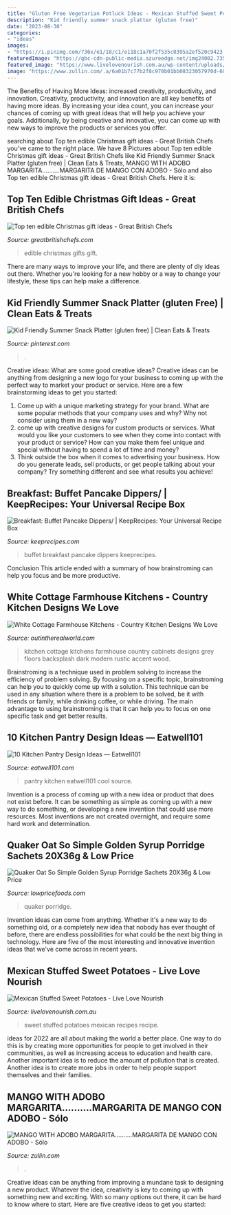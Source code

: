```yaml
---
title: "Gluten Free Vegetarian Potluck Ideas - Mexican Stuffed Sweet Potatoes"
description: "Kid friendly summer snack platter (gluten free)"
date: "2023-08-30"
categories:
- "ideas"
images:
- "https://i.pinimg.com/736x/e1/18/c1/e118c1a70f2f535c0395a2ef520c9423.jpg"
featuredImage: "https://gbc-cdn-public-media.azureedge.net/img24002.735x1102.jpg"
featured_image: "https://www.livelovenourish.com.au/wp-content/uploads/2018/12/body-Mexican-Stuffed-Sweet-Potatoes-Paleo-Gluten-Free-Dairy-Free-Recipes.jpg"
image: "https://www.zullin.com/.a/6a01b7c77b2f8c970b01bb08323057970d-600wi"
---
```



The Benefits of Having More Ideas: increased creativity, productivity, and innovation.
Creativity, productivity, and innovation are all key benefits of having more ideas. By increasing your idea count, you can increase your chances of coming up with great ideas that will help you achieve your goals. Additionally, by being creative and innovative, you can come up with new ways to improve the products or services you offer.

	

		
searching about Top ten edible Christmas gift ideas - Great British Chefs you've came to the right place. We have 8 Pictures about Top ten edible Christmas gift ideas - Great British Chefs like Kid Friendly Summer Snack Platter (gluten free) | Clean Eats &amp; Treats, MANGO WITH ADOBO MARGARITA..........MARGARITA DE MANGO CON ADOBO - Sólo and also Top ten edible Christmas gift ideas - Great British Chefs. Here it is:
		
    
## Top Ten Edible Christmas Gift Ideas - Great British Chefs

<img loading=lazy src="https://gbc-cdn-public-media.azureedge.net/img24002.735x1102.jpg" onerror="this.onerror=null;this.src='https://tse4.mm.bing.net/th?id=OIP.MaEn3dI7KE4rA_YrTR6ekAHaLG&amp;pid=15.1';" alt="Top ten edible Christmas gift ideas - Great British Chefs">

_Source: greatbritishchefs.com_

>edible christmas gifts gift. 

	

There are many ways to improve your life, and there are plenty of diy ideas out there. Whether you're looking for a new hobby or a way to change your lifestyle, these tips can help make a difference.

    
## Kid Friendly Summer Snack Platter (gluten Free) | Clean Eats &amp; Treats

<img loading=lazy src="https://i.pinimg.com/736x/e1/18/c1/e118c1a70f2f535c0395a2ef520c9423.jpg" onerror="this.onerror=null;this.src='https://tse3.mm.bing.net/th?id=OIP.6tRYEG6hWXwgP0-o2H_kzQHaLH&amp;pid=15.1';" alt="Kid Friendly Summer Snack Platter (gluten free) | Clean Eats &amp; Treats">

_Source: pinterest.com_

>. 

	

Creative ideas: What are some good creative ideas?
Creative ideas can be anything from designing a new logo for your business to coming up with the perfect way to market your product or service. Here are a few brainstorming ideas to get you started: 
1. Come up with a unique marketing strategy for your brand. What are some popular methods that your company uses and why? Why not consider using them in a new way? 
2. come up with creative designs for custom products or services. What would you like your customers to see when they come into contact with your product or service? How can you make them feel unique and special without having to spend a lot of time and money? 
3. Think outside the box when it comes to advertising your business. How do you generate leads, sell products, or get people talking about your company? Try something different and see what results you achieve!

    
## Breakfast: Buffet Pancake Dippers/ | KeepRecipes: Your Universal Recipe Box

<img loading=lazy src="https://keeprecipes.com/sites/keeprecipes/files/16065_1370202576_0.jpg" onerror="this.onerror=null;this.src='https://tse3.mm.bing.net/th?id=OIP.lEgrDTf8Gy5TtLz2BF9UNgHaLH&amp;pid=15.1';" alt="Breakfast: Buffet Pancake Dippers/ | KeepRecipes: Your Universal Recipe Box">

_Source: keeprecipes.com_

>buffet breakfast pancake dippers keeprecipes. 

	

Conclusion
This article ended with a summary of how brainstroming can help you focus and be more productive.

    
## White Cottage Farmhouse Kitchens - Country Kitchen Designs We Love

<img loading=lazy src="http://outintherealworld.com/wp-content/uploads/-000/1/DP_Drury-Design-White-Cottage-Kitchen-2_s3x4_lg.jpg" onerror="this.onerror=null;this.src='https://tse2.mm.bing.net/th?id=OIP.kO6KMTz82sTFUPwndBY3kgHaJ3&amp;pid=15.1';" alt="White Cottage Farmhouse Kitchens - Country Kitchen Designs We Love">

_Source: outintherealworld.com_

>kitchen cottage kitchens farmhouse country cabinets designs grey floors backsplash dark modern rustic accent wood. 

	

Brainstroming is a technique used in problem solving to increase the efficiency of problem solving. By focusing on a specific topic, brainstroming can help you to quickly come up with a solution. This technique can be used in any situation where there is a problem to be solved, be it with friends or family, while drinking coffee, or while driving. The main advantage to using brainstroming is that it can help you to focus on one specific task and get better results.

    
## 10 Kitchen Pantry Design Ideas — Eatwell101

<img loading=lazy src="https://www.eatwell101.com/wp-content/uploads/2013/01/design-kitchen-pantry.jpeg" onerror="this.onerror=null;this.src='https://tse4.mm.bing.net/th?id=OIP.jlU_iU-jk914nJCPXzkivAHaJ4&amp;pid=15.1';" alt="10 Kitchen Pantry Design Ideas — Eatwell101">

_Source: eatwell101.com_

>pantry kitchen eatwell101 cool source. 

	

Invention is a process of coming up with a new idea or product that does not exist before. It can be something as simple as coming up with a new way to do something, or developing a new invention that could use more resources. Most inventions are not created overnight, and require some hard work and determination.

    
## Quaker Oat So Simple Golden Syrup Porridge Sachets 20X36g &amp; Low Price

<img loading=lazy src="https://cdn.shopify.com/s/files/1/2259/2695/products/image_013e9023-1613-4c8d-9ebc-a4845ea852c3_1024x1024.jpg?v=1571609455" onerror="this.onerror=null;this.src='https://tse3.mm.bing.net/th?id=OIP.hLRdffJ_6_TlzAi24Lbs_wHaJ4&amp;pid=15.1';" alt="Quaker Oat So Simple Golden Syrup Porridge Sachets 20X36g &amp; Low Price">

_Source: lowpricefoods.com_

>quaker porridge. 

	

Invention ideas can come from anything. Whether it's a new way to do something old, or a completely new idea that nobody has ever thought of before, there are endless possibilities for what could be the next big thing in technology. Here are five of the most interesting and innovative invention ideas that we've come across in recent years.

    
## Mexican Stuffed Sweet Potatoes - Live Love Nourish

<img loading=lazy src="https://www.livelovenourish.com.au/wp-content/uploads/2018/12/body-Mexican-Stuffed-Sweet-Potatoes-Paleo-Gluten-Free-Dairy-Free-Recipes.jpg" onerror="this.onerror=null;this.src='https://tse2.mm.bing.net/th?id=OIP.bYd0FOnCFx3oZhJI6YC-zAHaLH&amp;pid=15.1';" alt="Mexican Stuffed Sweet Potatoes - Live Love Nourish">

_Source: livelovenourish.com.au_

>sweet stuffed potatoes mexican recipes recipe. 

	

ideas for 2022 are all about making the world a better place. One way to do this is by creating more opportunities for people to get involved in their communities, as well as increasing access to education and health care. Another important idea is to reduce the amount of pollution that is created. Another idea is to create more jobs in order to help people support themselves and their families.

    
## MANGO WITH ADOBO MARGARITA..........MARGARITA DE MANGO CON ADOBO - Sólo

<img loading=lazy src="https://www.zullin.com/.a/6a01b7c77b2f8c970b01bb08323057970d-600wi" onerror="this.onerror=null;this.src='https://tse1.mm.bing.net/th?id=OIP.dGvNcULHDRaFqaqd7S7pBgAAAA&amp;pid=15.1';" alt="MANGO WITH ADOBO MARGARITA..........MARGARITA DE MANGO CON ADOBO - Sólo">

_Source: zullin.com_

>. 

	

Creative ideas can be anything from improving a mundane task to designing a new product. Whatever the idea, creativity is key to coming up with something new and exciting. With so many options out there, it can be hard to know where to start. Here are five creative ideas to get you started:

